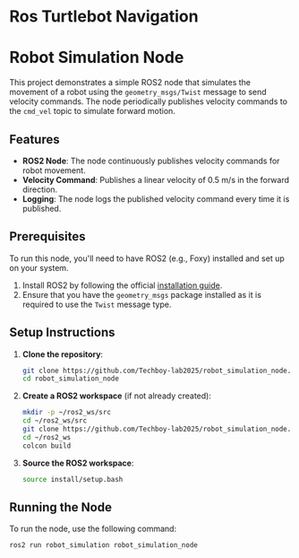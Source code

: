 # Ros Turtlebot Navigation

# Robot Simulation Node

This project demonstrates a simple ROS2 node that simulates the movement of a robot using the `geometry_msgs/Twist` message to send velocity commands. The node periodically publishes velocity commands to the `cmd_vel` topic to simulate forward motion.

## Features

- **ROS2 Node**: The node continuously publishes velocity commands for robot movement.
- **Velocity Command**: Publishes a linear velocity of 0.5 m/s in the forward direction.
- **Logging**: The node logs the published velocity command every time it is published.
  
## Prerequisites

To run this node, you'll need to have ROS2 (e.g., Foxy) installed and set up on your system.

1. Install ROS2 by following the official [installation guide](https://docs.ros.org/en/foxy/Installation.html).
2. Ensure that you have the `geometry_msgs` package installed as it is required to use the `Twist` message type.

## Setup Instructions

1. **Clone the repository**:
    ```bash
    git clone https://github.com/Techboy-lab2025/robot_simulation_node.git
    cd robot_simulation_node
    ```

2. **Create a ROS2 workspace** (if not already created):
    ```bash
    mkdir -p ~/ros2_ws/src
    cd ~/ros2_ws/src
    git clone https://github.com/Techboy-lab2025/robot_simulation_node.git
    cd ~/ros2_ws
    colcon build
    ```

3. **Source the ROS2 workspace**:
    ```bash
    source install/setup.bash
    ```

## Running the Node

To run the node, use the following command:
```bash
ros2 run robot_simulation robot_simulation_node
